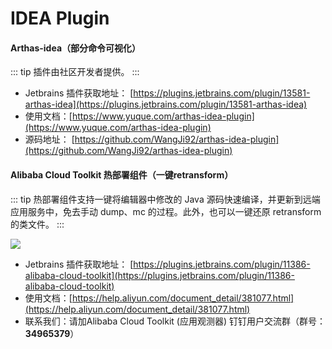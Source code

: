 IDEA Plugin
===
#### Arthas-idea（部分命令可视化）

::: tip
插件由社区开发者提供。
:::

* Jetbrains 插件获取地址： [https://plugins.jetbrains.com/plugin/13581-arthas-idea](https://plugins.jetbrains.com/plugin/13581-arthas-idea)
* 使用文档：[https://www.yuque.com/arthas-idea-plugin](https://www.yuque.com/arthas-idea-plugin)
* 源码地址： [https://github.com/WangJi92/arthas-idea-plugin](https://github.com/WangJi92/arthas-idea-plugin)

#### Alibaba Cloud Toolkit 热部署组件（一键retransform）

::: tip
热部署组件支持一键将编辑器中修改的 Java 源码快速编译，并更新到远端应用服务中，免去手动 dump、mc 的过程。此外，也可以一键还原 retransform 的类文件。
:::

![](/images/alibabacloud_hotreload.png)
* Jetbrains 插件获取地址： [https://plugins.jetbrains.com/plugin/11386-alibaba-cloud-toolkit](https://plugins.jetbrains.com/plugin/11386-alibaba-cloud-toolkit)
* 使用文档：[https://help.aliyun.com/document_detail/381077.html](https://help.aliyun.com/document_detail/381077.html)
* 联系我们：请加Alibaba Cloud Toolkit (应用观测器) 钉钉用户交流群（群号：**34965379**）
